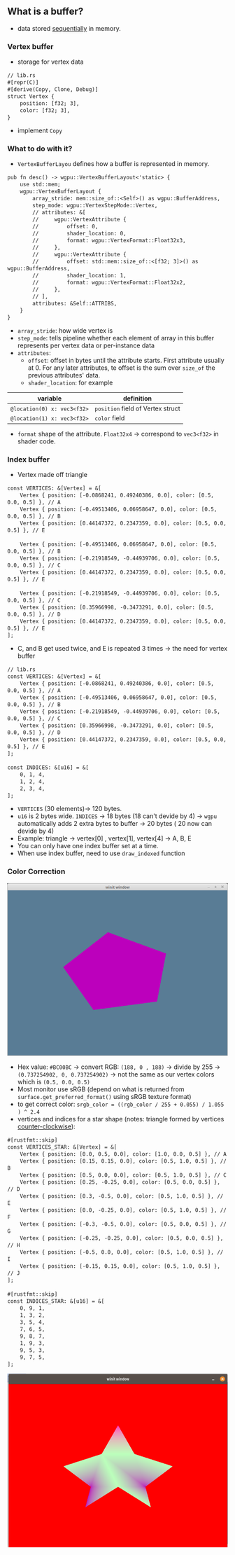 ## What is a buffer?
- data stored <ins>sequentially</ins> in memory.
### Vertex buffer
- storage for vertex data
```rust,noplayground
// lib.rs
#[repr(C)]
#[derive(Copy, Clone, Debug)]
struct Vertex {
    position: [f32; 3],
    color: [f32; 3],
}
```
- implement `Copy`
### What to do with it?
- `VertexBufferLayou` defines how a buffer is represented in memory.
```rust,noplayground
pub fn desc() -> wgpu::VertexBufferLayout<'static> {
    use std::mem;
    wgpu::VertexBufferLayout {
        array_stride: mem::size_of::<Self>() as wgpu::BufferAddress,
        step_mode: wgpu::VertexStepMode::Vertex,
        // attributes: &[
        //     wgpu::VertexAttribute {
        //         offset: 0,
        //         shader_location: 0,
        //         format: wgpu::VertexFormat::Float32x3,
        //     },
        //     wgpu::VertexAttribute {
        //         offset: std::mem::size_of::<[f32; 3]>() as wgpu::BufferAddress,
        //         shader_location: 1,
        //         format: wgpu::VertexFormat::Float32x2,
        //     },
        // ],
        attributes: &Self::ATTRIBS,
    }
}
```
- `array_stride`: how wide vertex is
- `step_mode`: tells pipeline whether each element of array in this buffer represents per vertex data or per-instance data
- `attributes`: 
    - `offset`: offset in bytes until the attribute starts. First attribute usually at 0. For any later attributes, te offset is the sum over `size_of` the previous attributes' data.
    - `shader_location`: for example 

| variable | definition |    
|-|-|
|`@location(0) x: vec3<f32>` | `position` field of Vertex struct |
|`@location(1) x: vec3<f32>` | `color` field |

- `format` shape of the attribute. `Float32x4` -> correspond to `vec3<f32>` in shader code. 

### Index buffer

- Vertex made off triangle
```rust,noplayground
const VERTICES: &[Vertex] = &[
    Vertex { position: [-0.0868241, 0.49240386, 0.0], color: [0.5, 0.0, 0.5] }, // A
    Vertex { position: [-0.49513406, 0.06958647, 0.0], color: [0.5, 0.0, 0.5] }, // B
    Vertex { position: [0.44147372, 0.2347359, 0.0], color: [0.5, 0.0, 0.5] }, // E

    Vertex { position: [-0.49513406, 0.06958647, 0.0], color: [0.5, 0.0, 0.5] }, // B
    Vertex { position: [-0.21918549, -0.44939706, 0.0], color: [0.5, 0.0, 0.5] }, // C
    Vertex { position: [0.44147372, 0.2347359, 0.0], color: [0.5, 0.0, 0.5] }, // E

    Vertex { position: [-0.21918549, -0.44939706, 0.0], color: [0.5, 0.0, 0.5] }, // C
    Vertex { position: [0.35966998, -0.3473291, 0.0], color: [0.5, 0.0, 0.5] }, // D
    Vertex { position: [0.44147372, 0.2347359, 0.0], color: [0.5, 0.0, 0.5] }, // E
];
```
- C, and B get used twice, and E is repeated 3 times -> the need for vertex buffer
```rust,noplayground
// lib.rs
const VERTICES: &[Vertex] = &[
    Vertex { position: [-0.0868241, 0.49240386, 0.0], color: [0.5, 0.0, 0.5] }, // A
    Vertex { position: [-0.49513406, 0.06958647, 0.0], color: [0.5, 0.0, 0.5] }, // B
    Vertex { position: [-0.21918549, -0.44939706, 0.0], color: [0.5, 0.0, 0.5] }, // C
    Vertex { position: [0.35966998, -0.3473291, 0.0], color: [0.5, 0.0, 0.5] }, // D
    Vertex { position: [0.44147372, 0.2347359, 0.0], color: [0.5, 0.0, 0.5] }, // E
];

const INDICES: &[u16] = &[
    0, 1, 4,
    1, 2, 4,
    2, 3, 4,
];
```
- `VERTICES` (30 elements)-> 120 bytes.
- `u16` is 2 bytes wide. `INDICES` -> 18 bytes (18 can't devide by 4) -> `wgpu` automatically adds 2 extra bytes to buffer -> 20 bytes ( 20 now can devide by 4)
- Example: triangle -> vertex[0] , vertex[1], vertex[4] -> A, B, E
- You can only have one index buffer set at a time.
- When use index buffer, need to use `draw_indexed` function

### Color Correction
![Pink Pentagon](../assets/images/color_correction.png)
- Hex value: `#BC00BC` -> convert RGB: `(188, 0 , 188)` -> divide by 255 -> `(0.737254902, 0, 0.737254902)` -> not the same as our vertex colors which is `(0.5, 0.0, 0.5)`
- Most monitor use sRGB (depend on what is returned from `surface.get_preferred_format()` using sRGB texture format)
- to get correct color: `srgb_color = ((rgb_color / 255 + 0.055) / 1.055 ) ^ 2.4`
- vertices and indices for a star shape (notes: triangle formed by vertices <ins>counter-clockwise</ins>):
```rust,noplayground
#[rustfmt::skip]
const VERTICES_STAR: &[Vertex] = &[
    Vertex { position: [0.0, 0.5, 0.0], color: [1.0, 0.0, 0.5] }, // A
    Vertex { position: [0.15, 0.15, 0.0], color: [0.5, 1.0, 0.5] }, // B
    Vertex { position: [0.5, 0.0, 0.0], color: [0.5, 1.0, 0.5] }, // C
    Vertex { position: [0.25, -0.25, 0.0], color: [0.5, 0.0, 0.5] }, // D
    Vertex { position: [0.3, -0.5, 0.0], color: [0.5, 1.0, 0.5] }, // E
    Vertex { position: [0.0, -0.25, 0.0], color: [0.5, 1.0, 0.5] }, // F
    Vertex { position: [-0.3, -0.5, 0.0], color: [0.5, 0.0, 0.5] }, // G
    Vertex { position: [-0.25, -0.25, 0.0], color: [0.5, 0.0, 0.5] }, // H
    Vertex { position: [-0.5, 0.0, 0.0], color: [0.5, 1.0, 0.5] }, // I
    Vertex { position: [-0.15, 0.15, 0.0], color: [0.5, 1.0, 0.5] }, // J
];

#[rustfmt::skip]
const INDICES_STAR: &[u16] = &[
    0, 9, 1,
    1, 3, 2,
    3, 5, 4,
    7, 6, 5,
    9, 8, 7,
    1, 9, 3,
    9, 5, 3,
    9, 7, 5,
];
```

![Pink Star](../assets/images/star.png)
